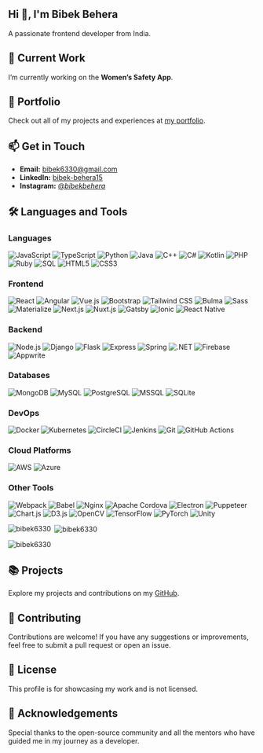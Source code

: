 ## Hi 👋, I'm Bibek Behera

A passionate frontend developer from India.

## 🔭 Current Work
I’m currently working on the **Women’s Safety App**.

## 💼 Portfolio
Check out all of my projects and experiences at [my portfolio](https://bibek6330.github.io/my_portfolio/).

## 📫 Get in Touch
- **Email:** [bibek6330@gmail.com](mailto:bibek6330@gmail.com)
- **LinkedIn:** [bibek-behera15](https://linkedin.com/in/bibek-behera15/)
- **Instagram:** [@_bibekbehera_](https://www.instagram.com/_bibekbehera_/?utm_source=ig_web_button_share_sheet)

## 🛠️ Languages and Tools

### Languages
<p>
  <img src="https://img.shields.io/badge/-JavaScript-F7DF1C?logo=javascript&logoColor=000000" alt="JavaScript" />
  <img src="https://img.shields.io/badge/-TypeScript-3178C6?logo=typescript&logoColor=FFFFFF" alt="TypeScript" />
  <img src="https://img.shields.io/badge/-Python-3776AB?logo=python&logoColor=FFFFFF" alt="Python" />
  <img src="https://img.shields.io/badge/-Java-E34F26?logo=java&logoColor=FFFFFF" alt="Java" />
  <img src="https://img.shields.io/badge/-C%2B%2B-00599C?logo=cplusplus&logoColor=FFFFFF" alt="C++" />
  <img src="https://img.shields.io/badge/-C%23-239120?logo=csharp&logoColor=FFFFFF" alt="C#" />
  <img src="https://img.shields.io/badge/-Kotlin-7F52FF?logo=kotlin&logoColor=FFFFFF" alt="Kotlin" />
  <img src="https://img.shields.io/badge/-PHP-777BB4?logo=php&logoColor=FFFFFF" alt="PHP" />
  <img src="https://img.shields.io/badge/-Ruby-CC342D?logo=ruby&logoColor=FFFFFF" alt="Ruby" />
  <img src="https://img.shields.io/badge/-SQL-000000?logo=sqlite&logoColor=FFFFFF" alt="SQL" />
  <img src="https://img.shields.io/badge/-HTML5-E34F26?logo=html5&logoColor=FFFFFF" alt="HTML5" />
  <img src="https://img.shields.io/badge/-CSS3-1572B6?logo=css3&logoColor=FFFFFF" alt="CSS3" />
</p>

### Frontend
<p>
  <img src="https://img.shields.io/badge/-React-61DAFB?logo=react&logoColor=000000" alt="React" />
  <img src="https://img.shields.io/badge/-Angular-E23237?logo=angular&logoColor=FFFFFF" alt="Angular" />
  <img src="https://img.shields.io/badge/-Vue.js-4FC08D?logo=vue.js&logoColor=FFFFFF" alt="Vue.js" />
  <img src="https://img.shields.io/badge/-Bootstrap-563D7C?logo=bootstrap&logoColor=FFFFFF" alt="Bootstrap" />
  <img src="https://img.shields.io/badge/-Tailwind%20CSS-06B6D4?logo=tailwindcss&logoColor=FFFFFF" alt="Tailwind CSS" />
  <img src="https://img.shields.io/badge/-Bulma-00D1B2?logo=bulma&logoColor=FFFFFF" alt="Bulma" />
  <img src="https://img.shields.io/badge/-Sass-CC6699?logo=sass&logoColor=FFFFFF" alt="Sass" />
  <img src="https://img.shields.io/badge/-Materialize-2196F3?logo=materialize&logoColor=FFFFFF" alt="Materialize" />
  <img src="https://img.shields.io/badge/-Next.js-000000?logo=next.js&logoColor=FFFFFF" alt="Next.js" />
  <img src="https://img.shields.io/badge/-Nuxt.js-00DC82?logo=nuxt.js&logoColor=000000" alt="Nuxt.js" />
  <img src="https://img.shields.io/badge/-Gatsby-663399?logo=gatsby&logoColor=FFFFFF" alt="Gatsby" />
  <img src="https://img.shields.io/badge/-Ionic-3880FF?logo=ionic&logoColor=FFFFFF" alt="Ionic" />
  <img src="https://img.shields.io/badge/-React%20Native-20232A?logo=react&logoColor=61DAFB" alt="React Native" />
</p>

### Backend
<p>
  <img src="https://img.shields.io/badge/-Node.js-339933?logo=node.js&logoColor=FFFFFF" alt="Node.js" />
  <img src="https://img.shields.io/badge/-Django-092D44?logo=django&logoColor=FFFFFF" alt="Django" />
  <img src="https://img.shields.io/badge/-Flask-000000?logo=flask&logoColor=FFFFFF" alt="Flask" />
  <img src="https://img.shields.io/badge/-Express-000000?logo=express&logoColor=FFFFFF" alt="Express" />
  <img src="https://img.shields.io/badge/-Spring-6DB33F?logo=spring&logoColor=FFFFFF" alt="Spring" />
  <img src="https://img.shields.io/badge/-NET-512BD4?logo=.net&logoColor=FFFFFF" alt=".NET" />
  <img src="https://img.shields.io/badge/-Firebase-F7C93D?logo=firebase&logoColor=000000" alt="Firebase" />
  <img src="https://img.shields.io/badge/-Appwrite-000000?logo=appwrite&logoColor=FFFFFF" alt="Appwrite" />
</p>

### Databases
<p>
  <img src="https://img.shields.io/badge/-MongoDB-47A248?logo=mongodb&logoColor=FFFFFF" alt="MongoDB" />
  <img src="https://img.shields.io/badge/-MySQL-4479A1?logo=mysql&logoColor=FFFFFF" alt="MySQL" />
  <img src="https://img.shields.io/badge/-PostgreSQL-4169E1?logo=postgresql&logoColor=FFFFFF" alt="PostgreSQL" />
  <img src="https://img.shields.io/badge/-MSSQL-CC2927?logo=microsoftsqlserver&logoColor=FFFFFF" alt="MSSQL" />
  <img src="https://img.shields.io/badge/-SQLite-003B57?logo=sqlite&logoColor=FFFFFF" alt="SQLite" />
</p>

### DevOps
<p>
  <img src="https://img.shields.io/badge/-Docker-2496ED?logo=docker&logoColor=FFFFFF" alt="Docker" />
  <img src="https://img.shields.io/badge/-Kubernetes-326CE5?logo=kubernetes&logoColor=FFFFFF" alt="Kubernetes" />
  <img src="https://img.shields.io/badge/-CircleCI-424D59?logo=circleci&logoColor=FFFFFF" alt="CircleCI" />
  <img src="https://img.shields.io/badge/-Jenkins-D24939?logo=jenkins&logoColor=FFFFFF" alt="Jenkins" />
  <img src="https://img.shields.io/badge/-Git-F05032?logo=git&logoColor=FFFFFF" alt="Git" />
  <img src="https://img.shields.io/badge/-GitHub%20Actions-2088FF?logo=githubactions&logoColor=FFFFFF" alt="GitHub Actions" />
</p>

### Cloud Platforms
<p>
  <img src="https://img.shields.io/badge/-AWS-232F3E?logo=amazonaws&logoColor=FFFFFF" alt="AWS" />
  <img src="https://img.shields.io/badge/-Azure-0078D4?logo=microsoftazure&logoColor=FFFFFF" alt="Azure" />
</p>

### Other Tools
<p>
  <img src="https://img.shields.io/badge/-Webpack-8DD6F9?logo=webpack&logoColor=000000" alt="Webpack" />
  <img src="https://img.shields.io/badge/-Babel-F9DC3E?logo=babel&logoColor=000000" alt="Babel" />
  <img src="https://img.shields.io/badge/-Nginx-009639?logo=nginx&logoColor=FFFFFF" alt="Nginx" />
  <img src="https://img.shields.io/badge/-Apache%20Cordova-E75A5A?logo=apachecordova&logoColor=FFFFFF" alt="Apache Cordova" />
  <img src="https://img.shields.io/badge/-Electron-47848F?logo=electron&logoColor=FFFFFF" alt="Electron" />
  <img src="https://img.shields.io/badge/-Puppeteer-1D1F21?logo=puppeteer&logoColor=FFFFFF" alt="Puppeteer" />
  <img src="https://img.shields.io/badge/-Chart.js-F7A35C?logo=chart.js&logoColor=FFFFFF" alt="Chart.js" />
  <img src="https://img.shields.io/badge/-D3.js-F9A825?logo=d3.js&logoColor=FFFFFF" alt="D3.js" />
  <img src="https://img.shields.io/badge/-OpenCV-5C3EE8?logo=opencv&logoColor=FFFFFF" alt="OpenCV" />
  <img src="https://img.shields.io/badge/-TensorFlow-FF6F00?logo=tensorflow&logoColor=FFFFFF" alt="TensorFlow" />
  <img src="https://img.shields.io/badge/-PyTorch-EE4C2C?logo=pytorch&logoColor=FFFFFF" alt="PyTorch" />
  <img src="https://img.shields.io/badge/-Unity-000000?logo=unity&logoColor=FFFFFF" alt="Unity" />
</p>


<p><img align="left" src="https://github-readme-stats.vercel.app/api/top-langs?username=bibek6330&show_icons=true&locale=en&layout=compact" alt="bibek6330" /></p>

<p>&nbsp;<img align="center" src="https://github-readme-stats.vercel.app/api?username=bibek6330&show_icons=true&locale=en" alt="bibek6330" /></p>

<p><img align="center" src="https://github-readme-streak-stats.herokuapp.com/?user=bibek6330&" alt="bibek6330" /></p>


## 📚 Projects
Explore my projects and contributions on my [GitHub](https://github.com/bibek6330).

## 👥 Contributing
Contributions are welcome! If you have any suggestions or improvements, feel free to submit a pull request or open an issue.

## 📄 License
This profile is for showcasing my work and is not licensed. 

## 🙏 Acknowledgements
Special thanks to the open-source community and all the mentors who have guided me in my journey as a developer.
